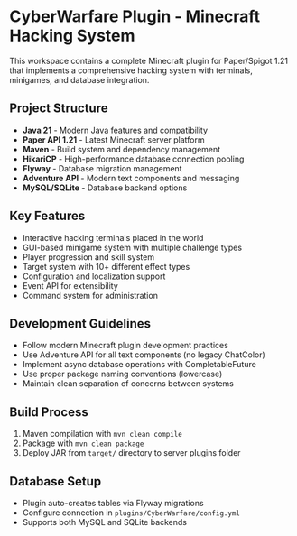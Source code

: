 # CyberWarfare Plugin - Minecraft Hacking System

This workspace contains a complete Minecraft plugin for Paper/Spigot 1.21 that implements a comprehensive hacking system with terminals, minigames, and database integration.

## Project Structure
- **Java 21** - Modern Java features and compatibility
- **Paper API 1.21** - Latest Minecraft server platform
- **Maven** - Build system and dependency management
- **HikariCP** - High-performance database connection pooling
- **Flyway** - Database migration management
- **Adventure API** - Modern text components and messaging
- **MySQL/SQLite** - Database backend options

## Key Features
- Interactive hacking terminals placed in the world
- GUI-based minigame system with multiple challenge types
- Player progression and skill system
- Target system with 10+ different effect types
- Configuration and localization support
- Event API for extensibility
- Command system for administration

## Development Guidelines
- Follow modern Minecraft plugin development practices
- Use Adventure API for all text components (no legacy ChatColor)
- Implement async database operations with CompletableFuture
- Use proper package naming conventions (lowercase)
- Maintain clean separation of concerns between systems

## Build Process
1. Maven compilation with `mvn clean compile`
2. Package with `mvn clean package` 
3. Deploy JAR from `target/` directory to server plugins folder

## Database Setup
- Plugin auto-creates tables via Flyway migrations
- Configure connection in `plugins/CyberWarfare/config.yml`
- Supports both MySQL and SQLite backends